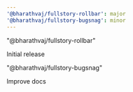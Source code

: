```yaml
---
'@bharathvaj/fullstory-rollbar': major
'@bharathvaj/fullstory-bugsnag': minor
---
```


"@bharathvaj/fullstory-rollbar"

Initial release

"@bharathvaj/fullstory-bugsnag"

Improve docs
